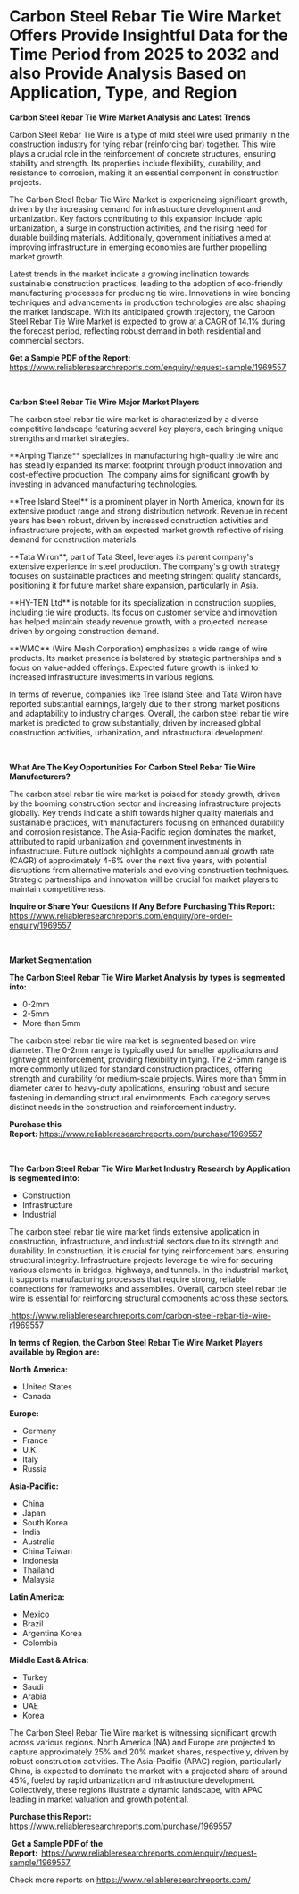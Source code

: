 <p><h1>Carbon Steel Rebar Tie Wire Market Offers Provide Insightful Data for the Time Period from 2025 to 2032 and also Provide Analysis Based on Application, Type, and Region</h1></p><p><strong>Carbon Steel Rebar Tie Wire Market Analysis and Latest Trends</strong></p>
<p><p>Carbon Steel Rebar Tie Wire is a type of mild steel wire used primarily in the construction industry for tying rebar (reinforcing bar) together. This wire plays a crucial role in the reinforcement of concrete structures, ensuring stability and strength. Its properties include flexibility, durability, and resistance to corrosion, making it an essential component in construction projects.</p><p>The Carbon Steel Rebar Tie Wire Market is experiencing significant growth, driven by the increasing demand for infrastructure development and urbanization. Key factors contributing to this expansion include rapid urbanization, a surge in construction activities, and the rising need for durable building materials. Additionally, government initiatives aimed at improving infrastructure in emerging economies are further propelling market growth.</p><p>Latest trends in the market indicate a growing inclination towards sustainable construction practices, leading to the adoption of eco-friendly manufacturing processes for producing tie wire. Innovations in wire bonding techniques and advancements in production technologies are also shaping the market landscape. With its anticipated growth trajectory, the Carbon Steel Rebar Tie Wire Market is expected to grow at a CAGR of 14.1% during the forecast period, reflecting robust demand in both residential and commercial sectors.</p></p>
<p><strong>Get a Sample PDF of the Report:&nbsp;</strong> <a href="https://www.reliableresearchreports.com/enquiry/request-sample/1969557?utm_campaign=2208&utm_medium=2&utm_source=Github&utm_content=ia&utm_term=06042025&utm_id=carbon-steel-rebar-tie-wire">https://www.reliableresearchreports.com/enquiry/request-sample/1969557</a></p>
<p>&nbsp;</p>
<p><strong>Carbon Steel Rebar Tie Wire Major Market Players</strong></p>
<p><p>The carbon steel rebar tie wire market is characterized by a diverse competitive landscape featuring several key players, each bringing unique strengths and market strategies. </p><p>**Anping Tianze** specializes in manufacturing high-quality tie wire and has steadily expanded its market footprint through product innovation and cost-effective production. The company aims for significant growth by investing in advanced manufacturing technologies.</p><p>**Tree Island Steel** is a prominent player in North America, known for its extensive product range and strong distribution network. Revenue in recent years has been robust, driven by increased construction activities and infrastructure projects, with an expected market growth reflective of rising demand for construction materials.</p><p>**Tata Wiron**, part of Tata Steel, leverages its parent company's extensive experience in steel production. The company's growth strategy focuses on sustainable practices and meeting stringent quality standards, positioning it for future market share expansion, particularly in Asia.</p><p>**HY-TEN Ltd** is notable for its specialization in construction supplies, including tie wire products. Its focus on customer service and innovation has helped maintain steady revenue growth, with a projected increase driven by ongoing construction demand.</p><p>**WMC** (Wire Mesh Corporation) emphasizes a wide range of wire products. Its market presence is bolstered by strategic partnerships and a focus on value-added offerings. Expected future growth is linked to increased infrastructure investments in various regions.</p><p>In terms of revenue, companies like Tree Island Steel and Tata Wiron have reported substantial earnings, largely due to their strong market positions and adaptability to industry changes. Overall, the carbon steel rebar tie wire market is predicted to grow substantially, driven by increased global construction activities, urbanization, and infrastructural development.</p></p>
<p>&nbsp;</p>
<p><strong>What Are The Key Opportunities For Carbon Steel Rebar Tie Wire Manufacturers?</strong></p>
<p><p>The carbon steel rebar tie wire market is poised for steady growth, driven by the booming construction sector and increasing infrastructure projects globally. Key trends indicate a shift towards higher quality materials and sustainable practices, with manufacturers focusing on enhanced durability and corrosion resistance. The Asia-Pacific region dominates the market, attributed to rapid urbanization and government investments in infrastructure. Future outlook highlights a compound annual growth rate (CAGR) of approximately 4-6% over the next five years, with potential disruptions from alternative materials and evolving construction techniques. Strategic partnerships and innovation will be crucial for market players to maintain competitiveness.</p></p>
<p><strong>Inquire or Share Your Questions If Any Before Purchasing This Report:</strong> <a href="https://www.reliableresearchreports.com/enquiry/pre-order-enquiry/1969557?utm_campaign=2208&utm_medium=2&utm_source=Github&utm_content=ia&utm_term=06042025&utm_id=carbon-steel-rebar-tie-wire">https://www.reliableresearchreports.com/enquiry/pre-order-enquiry/1969557</a></p>
<p>&nbsp;</p>
<p><strong>Market Segmentation</strong></p>
<p><strong>The Carbon Steel Rebar Tie Wire Market Analysis by types is segmented into:</strong></p>
<p><ul><li>0-2mm</li><li>2-5mm</li><li>More than 5mm</li></ul></p>
<p><p>The carbon steel rebar tie wire market is segmented based on wire diameter. The 0-2mm range is typically used for smaller applications and lightweight reinforcement, providing flexibility in tying. The 2-5mm range is more commonly utilized for standard construction practices, offering strength and durability for medium-scale projects. Wires more than 5mm in diameter cater to heavy-duty applications, ensuring robust and secure fastening in demanding structural environments. Each category serves distinct needs in the construction and reinforcement industry.</p></p>
<p><strong>Purchase this Report:&nbsp;</strong><a href="https://www.reliableresearchreports.com/purchase/1969557?utm_campaign=2208&utm_medium=2&utm_source=Github&utm_content=ia&utm_term=06042025&utm_id=carbon-steel-rebar-tie-wire">https://www.reliableresearchreports.com/purchase/1969557</a></p>
<p>&nbsp;</p>
<p><strong>The Carbon Steel Rebar Tie Wire Market Industry Research by Application is segmented into:</strong></p>
<p><ul><li>Construction</li><li>Infrastructure</li><li>Industrial</li></ul></p>
<p><p>The carbon steel rebar tie wire market finds extensive application in construction, infrastructure, and industrial sectors due to its strength and durability. In construction, it is crucial for tying reinforcement bars, ensuring structural integrity. Infrastructure projects leverage tie wire for securing various elements in bridges, highways, and tunnels. In the industrial market, it supports manufacturing processes that require strong, reliable connections for frameworks and assemblies. Overall, carbon steel rebar tie wire is essential for reinforcing structural components across these sectors.</p></p>
<p><a href="https://www.reliableresearchreports.com/carbon-steel-rebar-tie-wire-r1969557?utm_campaign=2208&utm_medium=2&utm_source=Github&utm_content=ia&utm_term=06042025&utm_id=carbon-steel-rebar-tie-wire">&nbsp;https://www.reliableresearchreports.com/carbon-steel-rebar-tie-wire-r1969557</a></p>
<p><strong>In terms of Region, the Carbon Steel Rebar Tie Wire Market Players available by Region are:</strong></p>
<p>
    <p> <strong> North America: </strong>
        <ul>
            <li>United States</li>
            <li>Canada</li>
        </ul>
        </p> 
    <p> <strong> Europe: </strong>
        <ul>
            <li>Germany</li>
            <li>France</li>
            <li>U.K.</li>
            <li>Italy</li>
            <li>Russia</li>
        </ul>
        </p> 
    <p> <strong> Asia-Pacific: </strong>
        <ul>
            <li>China</li>
            <li>Japan</li>
            <li>South Korea</li>
            <li>India</li>
            <li>Australia</li>
            <li>China Taiwan</li>
            <li>Indonesia</li>
            <li>Thailand</li>
            <li>Malaysia</li>
        </ul>
        </p> 
    <p> <strong> Latin America: </strong>
        <ul>
            <li>Mexico</li>
            <li>Brazil</li>
            <li>Argentina Korea</li>
            <li>Colombia</li>
        </ul>
        </p> 
    <p> <strong> Middle East & Africa: </strong>
        <ul>
            <li>Turkey</li>
            <li>Saudi</li>
            <li>Arabia</li>
            <li>UAE</li>
            <li>Korea</li>
        </ul>
    </p>
    </p>
<p><p>The Carbon Steel Rebar Tie Wire market is witnessing significant growth across various regions. North America (NA) and Europe are projected to capture approximately 25% and 20% market shares, respectively, driven by robust construction activities. The Asia-Pacific (APAC) region, particularly China, is expected to dominate the market with a projected share of around 45%, fueled by rapid urbanization and infrastructure development. Collectively, these regions illustrate a dynamic landscape, with APAC leading in market valuation and growth potential.</p></p>
<p><strong>Purchase this Report: </strong><a href="https://www.reliableresearchreports.com/purchase/1969557?utm_campaign=2208&utm_medium=2&utm_source=Github&utm_content=ia&utm_term=06042025&utm_id=carbon-steel-rebar-tie-wire">https://www.reliableresearchreports.com/purchase/1969557</a></p>
<p>&nbsp;<strong>Get a Sample PDF of the Report:&nbsp;&nbsp;</strong><a href="https://www.reliableresearchreports.com/enquiry/request-sample/1969557?utm_campaign=2208&utm_medium=2&utm_source=Github&utm_content=ia&utm_term=06042025&utm_id=carbon-steel-rebar-tie-wire">https://www.reliableresearchreports.com/enquiry/request-sample/1969557</a></p>
<p><strong></strong></p>
<p>Check more reports on <a href="https://www.reliableresearchreports.com/?utm_campaign=2208&utm_medium=2&utm_source=Github&utm_content=ia&utm_term=06042025&utm_id=carbon-steel-rebar-tie-wire">https://www.reliableresearchreports.com/</a></p>